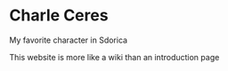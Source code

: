 # Charle Ceres

My favorite character in Sdorica

This website is more like a wiki than an introduction page